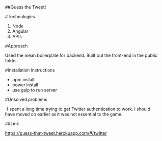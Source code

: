 <!-- An embedded screenshot of the app
Explanations of the technologies and concepts used
A couple paragraphs about the general approach you took
Installation instructions for an instructor to clone down and run your app locally.
Descriptions of any unsolved problems or major hurdles you had to overcome
A table of your routes with their auth requirements -->

##Guess the Tweet!

#Technologies
 
 1. Node
 2. Angular
 3. APIs

 #Approach

 Used the mean boilerplate for backend. 
 Built out the front-end in the public folder.

 #Installation Instructions

 - npm install
 - bower install
 - use gulp to run server

 #Unsolved problems

 -I spent a long time trying to get Twitter authentication to work. I should have moved on earlier as it was not essential to the game. 

 ##Link

 https://guess-that-tweet.herokuapp.com/#/twitter




